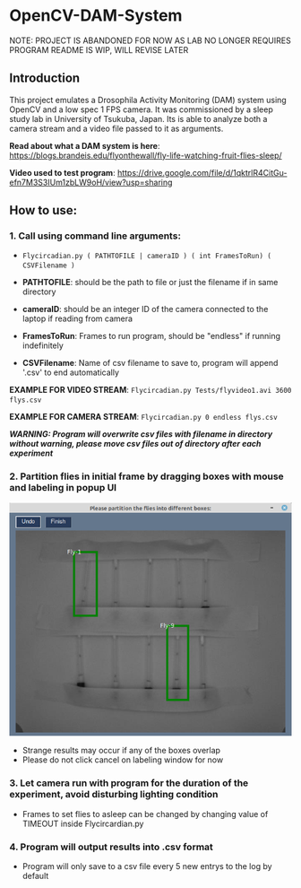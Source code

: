 # OpenCV-DAM-System
NOTE: PROJECT IS ABANDONED FOR NOW AS LAB NO LONGER REQUIRES PROGRAM
README IS WIP, WILL REVISE LATER

## Introduction

This project emulates a Drosophila Activity Monitoring (DAM) system using OpenCV and a low spec 1 FPS camera. It was commissioned by a sleep study lab in University of Tsukuba, Japan. Its is able to analyze both a camera stream and a video file passed to it as arguments.

**Read about what a DAM system is here**: https://blogs.brandeis.edu/flyonthewall/fly-life-watching-fruit-flies-sleep/

**Video used to test program**: https://drive.google.com/file/d/1qktrlR4CitGu-efn7M3S3IUm1zbLW9oH/view?usp=sharing


## How to use:

### 1. Call using command line arguments:
* `Flycircadian.py ( PATHTOFILE | cameraID ) ( int FramesToRun) ( CSVFilename )`
	 
* **PATHTOFILE**: should be the path to file or just the filename if in same directory
* **cameraID**: should be an integer ID of the camera connected to the laptop if reading from camera
* **FramesToRun**: Frames to run program, should be "endless" if running indefinitely
* **CSVFilename**: Name of csv filename to save to, program will append '.csv' to end automatically

**EXAMPLE FOR VIDEO STREAM**: `Flycircadian.py Tests/flyvideo1.avi 3600 flys.csv`

**EXAMPLE FOR CAMERA STREAM**: `Flycircadian.py 0 endless flys.csv`
	 
***WARNING: Program will overwrite csv files with filename in directory without warning, please move csv files
	        out of directory after each experiment***
	        
### 2. Partition flies in initial frame by dragging boxes with mouse and labeling in popup UI
![Partitioning UI](./PartitioningUI.png)
* Strange results may occur if any of the boxes overlap
* Please do not click cancel on labeling window for now
    
### 3. Let camera run with program for the duration of the experiment, avoid disturbing lighting condition
* Frames to set flies to asleep can be changed by changing value of TIMEOUT inside Flycircardian.py
    
### 4. Program will output results into .csv format
* Program will only save to a csv file every 5 new entrys to the log by default
